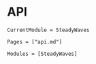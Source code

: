 # API

```@meta
CurrentModule = SteadyWaves
```

```@index
Pages = ["api.md"]
```

```@autodocs
Modules = [SteadyWaves]
```
